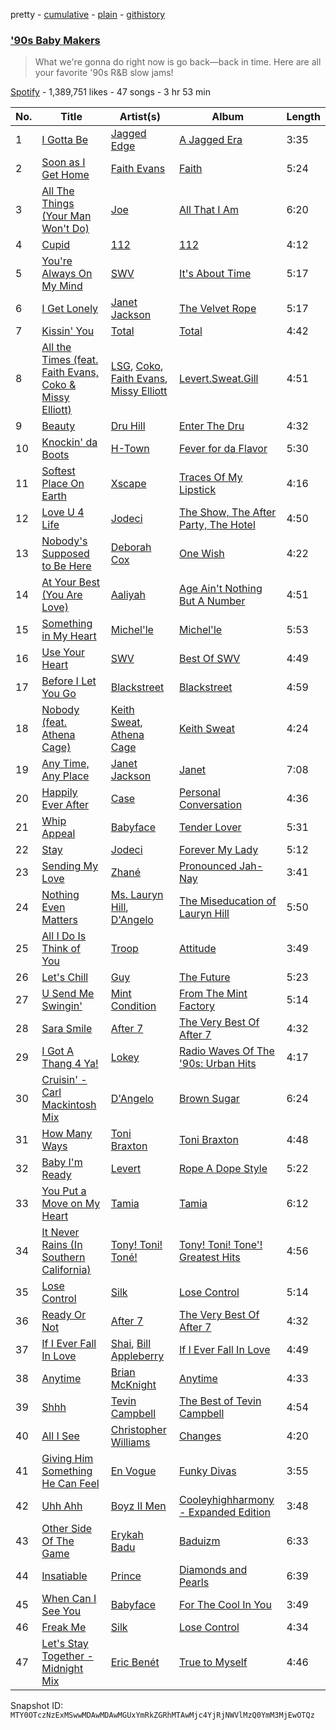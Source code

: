 pretty - [cumulative](/playlists/cumulative/37i9dQZF1DWVEvzGeX3eRs.md) - [plain](/playlists/plain/37i9dQZF1DWVEvzGeX3eRs) - [githistory](https://github.githistory.xyz/mackorone/spotify-playlist-archive/blob/main/playlists/plain/37i9dQZF1DWVEvzGeX3eRs)

### ['90s Baby Makers](https://open.spotify.com/playlist/37i9dQZF1DWVEvzGeX3eRs)

> What we're gonna do right now is go back—back in time\. Here are all your favorite '90s R&B slow jams!

[Spotify](https://open.spotify.com/user/spotify) - 1,389,751 likes - 47 songs - 3 hr 53 min

| No. | Title | Artist(s) | Album | Length |
|---|---|---|---|---|
| 1 | [I Gotta Be](https://open.spotify.com/track/5nS5mDWAyce9gjD8crHcZX) | [Jagged Edge](https://open.spotify.com/artist/7Aq8lpLMSt1Zxu56pe9bmp) | [A Jagged Era](https://open.spotify.com/album/71V8liHaRbtSZ2ZGkjcqZB) | 3:35 |
| 2 | [Soon as I Get Home](https://open.spotify.com/track/6SkGfPa77E4giShVbk9N6R) | [Faith Evans](https://open.spotify.com/artist/5NDMothbpdpq2xHqSjrrWn) | [Faith](https://open.spotify.com/album/36G7gDkkRckUGU7lgG6nev) | 5:24 |
| 3 | [All The Things \(Your Man Won't Do\)](https://open.spotify.com/track/3UGNdLrhhsK0SY9gNqe8TT) | [Joe](https://open.spotify.com/artist/3zTOe1BtyTkwNvYZOxXktX) | [All That I Am](https://open.spotify.com/album/7Kb0pU8LBYOoI6hoj7ajHJ) | 6:20 |
| 4 | [Cupid](https://open.spotify.com/track/3kVIFDE3G89I2RPVkiRaRj) | [112](https://open.spotify.com/artist/7urq0VfqxEYEEiZUkebXT4) | [112](https://open.spotify.com/album/5lSLGYViKHz22S8gEXz9Vc) | 4:12 |
| 5 | [You're Always On My Mind](https://open.spotify.com/track/4zAxfkmJqsaHqFu1YPMS5a) | [SWV](https://open.spotify.com/artist/2NmK5FyrQ18HOPXq1UBzqa) | [It's About Time](https://open.spotify.com/album/2BBrAtWY0c6dPio5b2JYFK) | 5:17 |
| 6 | [I Get Lonely](https://open.spotify.com/track/5xLDmkobOw674TLTBBmnuN) | [Janet Jackson](https://open.spotify.com/artist/4qwGe91Bz9K2T8jXTZ815W) | [The Velvet Rope](https://open.spotify.com/album/6ZANEjETQ9L9pjBuvOAhCQ) | 5:17 |
| 7 | [Kissin' You](https://open.spotify.com/track/1e5DTpM1WeggytDXbphivX) | [Total](https://open.spotify.com/artist/1urjDGTd4iBze91Z1W1gu7) | [Total](https://open.spotify.com/album/4uLoT81NWVFx09mkfnGCHb) | 4:42 |
| 8 | [All the Times \(feat\. Faith Evans, Coko & Missy Elliott\)](https://open.spotify.com/track/0KHHrBbdvuJ6knLxj7dqkw) | [LSG](https://open.spotify.com/artist/1l40tPBtp1bmS1krmINRSD), [Coko](https://open.spotify.com/artist/4DXQx61f5u5Ulazrx2iUks), [Faith Evans](https://open.spotify.com/artist/5NDMothbpdpq2xHqSjrrWn), [Missy Elliott](https://open.spotify.com/artist/2wIVse2owClT7go1WT98tk) | [Levert.Sweat.Gill](https://open.spotify.com/album/3BrZT0UzGMi2qhI5WExT8Y) | 4:51 |
| 9 | [Beauty](https://open.spotify.com/track/125dAqUSmX1nOG50fBz9vb) | [Dru Hill](https://open.spotify.com/artist/1255GTUKNCLCTvH9ctD4cT) | [Enter The Dru](https://open.spotify.com/album/6L5uROBQ5wy3MOPI334RHE) | 4:32 |
| 10 | [Knockin' da Boots](https://open.spotify.com/track/6x53SJOV1PAZ8ZUwH4NFXQ) | [H\-Town](https://open.spotify.com/artist/21gGD9dUby5ls0belA1wqZ) | [Fever for da Flavor](https://open.spotify.com/album/1XXRMULRjSHEmWNxk9G1Cd) | 5:30 |
| 11 | [Softest Place On Earth](https://open.spotify.com/track/19asXa48FNoDzO8PaQm9MN) | [Xscape](https://open.spotify.com/artist/5z2cHsOmmmWcAPNG1oEhw0) | [Traces Of My Lipstick](https://open.spotify.com/album/2vURwAnzdxnAlocCPmLG95) | 4:16 |
| 12 | [Love U 4 Life](https://open.spotify.com/track/02D9uD9WQb834Lb54xCvDS) | [Jodeci](https://open.spotify.com/artist/1eNkUXHPaXyuyC8NAgzykK) | [The Show, The After Party, The Hotel](https://open.spotify.com/album/5tincGtQaRD1QoXAT0PELz) | 4:50 |
| 13 | [Nobody's Supposed to Be Here](https://open.spotify.com/track/51QxenFmXlJXUN9mpvxlaL) | [Deborah Cox](https://open.spotify.com/artist/601893mmW5hl1FBOykWZHG) | [One Wish](https://open.spotify.com/album/16FPcGpqQfcvqpCLvZsWWD) | 4:22 |
| 14 | [At Your Best \(You Are Love\)](https://open.spotify.com/track/4lRrk574qIHpoEEKC1zuam) | [Aaliyah](https://open.spotify.com/artist/0urTpYCsixqZwgNTkPJOJ4) | [Age Ain't Nothing But A Number](https://open.spotify.com/album/3E3QRjL4Cre7Krms420Irl) | 4:51 |
| 15 | [Something in My Heart](https://open.spotify.com/track/1CrWoWuxupYY1vi1XRdpBX) | [Michel'le](https://open.spotify.com/artist/4D0WfOUqTzqKysXt33VL3j) | [Michel'le](https://open.spotify.com/album/2PngFAB0v6216314TZRcGb) | 5:53 |
| 16 | [Use Your Heart](https://open.spotify.com/track/5mCQirG6bW3iDN0gpdoxrP) | [SWV](https://open.spotify.com/artist/2NmK5FyrQ18HOPXq1UBzqa) | [Best Of SWV](https://open.spotify.com/album/2QHtc53nHnTTQip9d3VmoP) | 4:49 |
| 17 | [Before I Let You Go](https://open.spotify.com/track/2rkVoKVEMuct8SmEIGKzBw) | [Blackstreet](https://open.spotify.com/artist/2P3cjUru4H3fhSXXNxE9kA) | [Blackstreet](https://open.spotify.com/album/26yshjRCAGf1mLJtfTrlsb) | 4:59 |
| 18 | [Nobody \(feat\. Athena Cage\)](https://open.spotify.com/track/4SF1747p541umnykBp352Q) | [Keith Sweat](https://open.spotify.com/artist/2r09Inibex3C4ZNTUVSG3m), [Athena Cage](https://open.spotify.com/artist/2kqVmaPdvLEcfaT9oibK27) | [Keith Sweat](https://open.spotify.com/album/0BzXvdpUKDEk612hLc6rZV) | 4:24 |
| 19 | [Any Time, Any Place](https://open.spotify.com/track/2yOm4lN7aTygtXanJFNFWU) | [Janet Jackson](https://open.spotify.com/artist/4qwGe91Bz9K2T8jXTZ815W) | [Janet](https://open.spotify.com/album/7qIuZgsMkRuh7rzi4qVcpg) | 7:08 |
| 20 | [Happily Ever After](https://open.spotify.com/track/21fXrzSxu2y51Yqf57QycI) | [Case](https://open.spotify.com/artist/5aEWnrN8h3MhuFUPRfaVuy) | [Personal Conversation](https://open.spotify.com/album/3UuOV0067Agbr3L9bE1D9K) | 4:36 |
| 21 | [Whip Appeal](https://open.spotify.com/track/3KwBXx4v79jKrITc0WBw6H) | [Babyface](https://open.spotify.com/artist/3aVoqlJOYx31lH1gibGDt3) | [Tender Lover](https://open.spotify.com/album/51fAXJ5bMn7DRSunXQ6PMb) | 5:31 |
| 22 | [Stay](https://open.spotify.com/track/0JukF7Yf5qF10ntu6lpJ5I) | [Jodeci](https://open.spotify.com/artist/1eNkUXHPaXyuyC8NAgzykK) | [Forever My Lady](https://open.spotify.com/album/2u41wsU4YVTbtOTCapKLe7) | 5:12 |
| 23 | [Sending My Love](https://open.spotify.com/track/5yMQERKmNx6ajo4qHi1KT2) | [Zhané](https://open.spotify.com/artist/6cjSmkVvMvyE6tCAo1M9Is) | [Pronounced Jah\-Nay](https://open.spotify.com/album/01FqJwpa24Vfb8DI6sZI6B) | 3:41 |
| 24 | [Nothing Even Matters](https://open.spotify.com/track/3xhXKRGahWzcXF8rD5gUvd) | [Ms\. Lauryn Hill](https://open.spotify.com/artist/2Mu5NfyYm8n5iTomuKAEHl), [D'Angelo](https://open.spotify.com/artist/336vr2M3Va0FjyvB55lJEd) | [The Miseducation of Lauryn Hill](https://open.spotify.com/album/2Uc0HAF0Cj0LAgyzYZX5e3) | 5:50 |
| 25 | [All I Do Is Think of You](https://open.spotify.com/track/4XhrowM5IKGCRrY2HzYBH3) | [Troop](https://open.spotify.com/artist/5r7mGejWrGSxheAYEIfSwI) | [Attitude](https://open.spotify.com/album/7JejBAyNL3oKVt1tNHLosr) | 3:49 |
| 26 | [Let's Chill](https://open.spotify.com/track/0BEUswN4YNySo3KRVrAqCq) | [Guy](https://open.spotify.com/artist/2IBPIcSkvQZyoaVfoyZKE8) | [The Future](https://open.spotify.com/album/5b5MEeTdOAJHl5ICZW8QMs) | 5:23 |
| 27 | [U Send Me Swingin'](https://open.spotify.com/track/1mC7u32zemMLC1mVOU02Pm) | [Mint Condition](https://open.spotify.com/artist/4MT97VeycuegSicrrphisJ) | [From The Mint Factory](https://open.spotify.com/album/7hzFhf3WpRUNM52MVjgCVe) | 5:14 |
| 28 | [Sara Smile](https://open.spotify.com/track/0aqVhoenCvorCVcEZEfiLS) | [After 7](https://open.spotify.com/artist/4UPcJIhr5K5fPsm4itqT7E) | [The Very Best Of After 7](https://open.spotify.com/album/5L5q7gpKSLpMXd06AoX1U7) | 4:32 |
| 29 | [I Got A Thang 4 Ya!](https://open.spotify.com/track/4OXAYBy41owXhbOoi932y0) | [Lokey](https://open.spotify.com/artist/4bidFqFLzQ6OBICstJbr05) | [Radio Waves Of The '90s: Urban Hits](https://open.spotify.com/album/6lnkKUssdkeFx4jFng3L6C) | 4:17 |
| 30 | [Cruisin' \- Carl Mackintosh Mix](https://open.spotify.com/track/6xYd4zCVeSp80Un2Rl9wDs) | [D'Angelo](https://open.spotify.com/artist/336vr2M3Va0FjyvB55lJEd) | [Brown Sugar](https://open.spotify.com/album/1Owp8VOaFEk4r7zkvGOHmE) | 6:24 |
| 31 | [How Many Ways](https://open.spotify.com/track/4cVWa9vuwfPOukSIZN9012) | [Toni Braxton](https://open.spotify.com/artist/3X458ddYA2YcVWuVIGGOYe) | [Toni Braxton](https://open.spotify.com/album/73ojqvZakvdkBxSg9pyPqz) | 4:48 |
| 32 | [Baby I'm Ready](https://open.spotify.com/track/3efy0g1He1zJ4B94VMbbBo) | [Levert](https://open.spotify.com/artist/0G7OYsWptjRzVFT1AxP8TS) | [Rope A Dope Style](https://open.spotify.com/album/65gxRNu9BBpc0M1KydPtta) | 5:22 |
| 33 | [You Put a Move on My Heart](https://open.spotify.com/track/3bhZuw0gZRLEOGeggjWzpP) | [Tamia](https://open.spotify.com/artist/0le01dl1WllSHhjEXRl4in) | [Tamia](https://open.spotify.com/album/3PFEg7sWLEMuS3nyTIguEV) | 6:12 |
| 34 | [It Never Rains \(In Southern California\)](https://open.spotify.com/track/6ygcYdLszK2DJUU7BWuCxx) | [Tony! Toni! Toné!](https://open.spotify.com/artist/7vWlb4pM85jCHvV771qZZW) | [Tony! Toni! Tone'! Greatest Hits](https://open.spotify.com/album/1yoA6HcbdX23c4k0MXNq5g) | 4:56 |
| 35 | [Lose Control](https://open.spotify.com/track/2PtwvKN5m8B0HVel2kOdoX) | [Silk](https://open.spotify.com/artist/2etWSM1cPeITq5E2bEK8PW) | [Lose Control](https://open.spotify.com/album/1ujRHjYVLKXK7do7CnahUQ) | 5:14 |
| 36 | [Ready Or Not](https://open.spotify.com/track/78fii1y8vrGtn5YtHEnpaN) | [After 7](https://open.spotify.com/artist/4UPcJIhr5K5fPsm4itqT7E) | [The Very Best Of After 7](https://open.spotify.com/album/5L5q7gpKSLpMXd06AoX1U7) | 4:32 |
| 37 | [If I Ever Fall In Love](https://open.spotify.com/track/0uOPGU4CbYxzFxn6T7sblW) | [Shai](https://open.spotify.com/artist/72y3ZI95ctkQC2O4mjBaU3), [Bill Appleberry](https://open.spotify.com/artist/3XDOHFgZoRPljL3nSeYJtJ) | [If I Ever Fall In Love](https://open.spotify.com/album/1BSzAkEW5ZE2QsBScQgoAb) | 4:49 |
| 38 | [Anytime](https://open.spotify.com/track/2gQ3lDcFYa3yFOkaw8PtuO) | [Brian McKnight](https://open.spotify.com/artist/6k0IBR0lU42s2GYpNX7kA9) | [Anytime](https://open.spotify.com/album/7qxIzUF6FoGTu62oeRdNFd) | 4:33 |
| 39 | [Shhh](https://open.spotify.com/track/3xWWs8xnzh3sg7F6KlhfSC) | [Tevin Campbell](https://open.spotify.com/artist/5VfqJBmXcf6ZqXoGij5qTE) | [The Best of Tevin Campbell](https://open.spotify.com/album/3hwPsvBmnFXv5qFueDDUjN) | 4:54 |
| 40 | [All I See](https://open.spotify.com/track/0TEPE1KMWY0satuZIBtuRt) | [Christopher Williams](https://open.spotify.com/artist/27TmRLInIAVyWyU14KlALf) | [Changes](https://open.spotify.com/album/0POYPvGgqNdWX1G3BQBncS) | 4:20 |
| 41 | [Giving Him Something He Can Feel](https://open.spotify.com/track/4htbAEZWr53J08x3dUv00W) | [En Vogue](https://open.spotify.com/artist/5fikk4h5qbEebqK2Fc6e48) | [Funky Divas](https://open.spotify.com/album/7d2qNq4zap02SoWdvr0caA) | 3:55 |
| 42 | [Uhh Ahh](https://open.spotify.com/track/0MrD47wtvAu6igsy8vqUzN) | [Boyz II Men](https://open.spotify.com/artist/6O74knDqdv3XaWtkII7Xjp) | [Cooleyhighharmony \- Expanded Edition](https://open.spotify.com/album/7JnLsJWNUf50DGZ5JhBgbO) | 3:48 |
| 43 | [Other Side Of The Game](https://open.spotify.com/track/6s4xndGKUhW0xXPYvFlwcL) | [Erykah Badu](https://open.spotify.com/artist/7IfculRW2WXyzNQ8djX8WX) | [Baduizm](https://open.spotify.com/album/3qr4pTBWEU1SVf01j6RAx3) | 6:33 |
| 44 | [Insatiable](https://open.spotify.com/track/2cXdUg5c57C4b2qLCqHAOX) | [Prince](https://open.spotify.com/artist/5a2EaR3hamoenG9rDuVn8j) | [Diamonds and Pearls](https://open.spotify.com/album/0qcgEPOg67XnxGizdAAcGa) | 6:39 |
| 45 | [When Can I See You](https://open.spotify.com/track/2zItQNJrVrTioXTXWiI2ed) | [Babyface](https://open.spotify.com/artist/3aVoqlJOYx31lH1gibGDt3) | [For The Cool In You](https://open.spotify.com/album/0PkkUYZMtKN25rvrt50EhX) | 3:49 |
| 46 | [Freak Me](https://open.spotify.com/track/5CdJveJgiGXoGwDFqF6afp) | [Silk](https://open.spotify.com/artist/2etWSM1cPeITq5E2bEK8PW) | [Lose Control](https://open.spotify.com/album/1ujRHjYVLKXK7do7CnahUQ) | 4:34 |
| 47 | [Let's Stay Together \- Midnight Mix](https://open.spotify.com/track/13fIg7eB5MP9slSQayHhjH) | [Eric Benét](https://open.spotify.com/artist/1kjO72M26jZkv0aaGxJaov) | [True to Myself](https://open.spotify.com/album/0HgmysKc552d8G01TdbUa3) | 4:46 |

Snapshot ID: `MTY0OTczNzExMSwwMDAwMDAwMGUxYmRkZGRhMTAwMjc4YjRjNWVlMzQ0YmM3MjEwOTQz`

